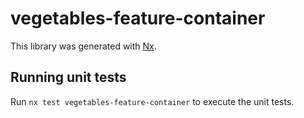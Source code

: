 # vegetables-feature-container

This library was generated with [Nx](https://nx.dev).

## Running unit tests

Run `nx test vegetables-feature-container` to execute the unit tests.
